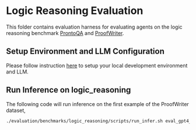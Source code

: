 # Logic Reasoning Evaluation

This folder contains evaluation harness for evaluating agents on the logic reasoning benchmark [ProntoQA](https://github.com/asaparov/prontoqa) and [ProofWriter](https://allenai.org/data/proofwriter).

## Setup Environment and LLM Configuration

Please follow instruction [here](../../README.md#setup) to setup your local development environment and LLM.

## Run Inference on logic_reasoning

The following code will run inference on the first example of the ProofWriter dataset,

```bash
./evaluation/benchmarks/logic_reasoning/scripts/run_infer.sh eval_gpt4_1106_preview_llm ProofWriter
```

